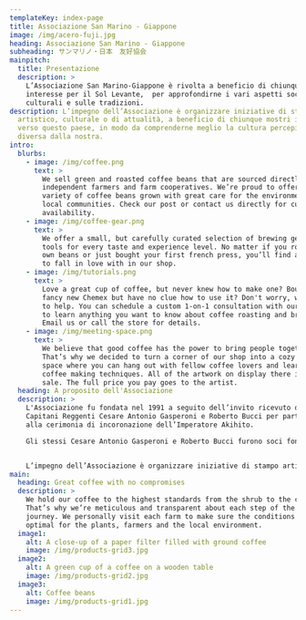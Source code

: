 ```yaml
---
templateKey: index-page
title: Associazione San Marino - Giappone
image: /img/acero-fuji.jpg
heading: Associazione San Marino - Giappone
subheading: サンマリノ・日本　友好協会
mainpitch:
  title: Presentazione
  description: >
    L’Associazione San Marino-Giappone è rivolta a beneficio di chiunque mostri
    interesse per il Sol Levante,  per approfondirne i vari aspetti sociali,
    culturali e sulle tradizioni.
description: L’impegno dell’Associazione è organizzare iniziative di stampo
  artistico, culturale o di attualità, a beneficio di chiunque mostri interesse
  verso questo paese, in modo da comprenderne meglio la cultura percepita così
  diversa dalla nostra.
intro:
  blurbs:
    - image: /img/coffee.png
      text: >
        We sell green and roasted coffee beans that are sourced directly from
        independent farmers and farm cooperatives. We’re proud to offer a
        variety of coffee beans grown with great care for the environment and
        local communities. Check our post or contact us directly for current
        availability.
    - image: /img/coffee-gear.png
      text: >
        We offer a small, but carefully curated selection of brewing gear and
        tools for every taste and experience level. No matter if you roast your
        own beans or just bought your first french press, you’ll find a gadget
        to fall in love with in our shop.
    - image: /img/tutorials.png
      text: >
        Love a great cup of coffee, but never knew how to make one? Bought a
        fancy new Chemex but have no clue how to use it? Don't worry, we’re here
        to help. You can schedule a custom 1-on-1 consultation with our baristas
        to learn anything you want to know about coffee roasting and brewing.
        Email us or call the store for details.
    - image: /img/meeting-space.png
      text: >
        We believe that good coffee has the power to bring people together.
        That’s why we decided to turn a corner of our shop into a cozy meeting
        space where you can hang out with fellow coffee lovers and learn about
        coffee making techniques. All of the artwork on display there is for
        sale. The full price you pay goes to the artist.
  heading: A proposito dell'Associazione
  description: >
    L'Associazione fu fondata nel 1991 a seguito dell’invito ricevuto dai
    Capitani Reggenti Cesare Antonio Gasperoni e Roberto Bucci per partecipare
    alla cerimonia di incoronazione dell’Imperatore Akihito.

    Gli stessi Cesare Antonio Gasperoni e Roberto Bucci furono soci fondatori dell’Associazione.


    L’impegno dell’Associazione è organizzare iniziative di stampo artistico, culturale o di attualità, a beneficio di chiunque mostri interesse verso questo paese, in modo da comprenderne meglio la cultura percepita così diversa dalla nostra.
main:
  heading: Great coffee with no compromises
  description: >
    We hold our coffee to the highest standards from the shrub to the cup.
    That’s why we’re meticulous and transparent about each step of the coffee’s
    journey. We personally visit each farm to make sure the conditions are
    optimal for the plants, farmers and the local environment.
  image1:
    alt: A close-up of a paper filter filled with ground coffee
    image: /img/products-grid3.jpg
  image2:
    alt: A green cup of a coffee on a wooden table
    image: /img/products-grid2.jpg
  image3:
    alt: Coffee beans
    image: /img/products-grid1.jpg
---
```


